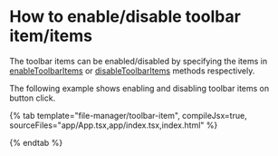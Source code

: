 # How to enable/disable toolbar item/items

The toolbar items can be enabled/disabled by specifying the items in [enableToolbarItems](../../api/file-manager/#enabletoolbaritems) or [disableToolbarItems](../../api/file-manager/#disabletoolbaritems) methods respectively.

The following example shows enabling and disabling toolbar items on button click.

{% tab template="file-manager/toolbar-item", compileJsx=true, sourceFiles="app/App.tsx,app/index.tsx,index.html" %}

{% endtab %}